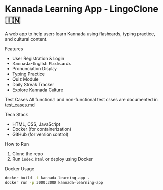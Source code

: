 # Kannada Learning App - LingoClone 🇮🇳

A web app to help users learn Kannada using flashcards, typing practice, and cultural content.

Features
- User Registration & Login
- Kannada-English Flashcards
- Pronunciation Display
- Typing Practice
- Quiz Module
- Daily Streak Tracker
- Explore Kannada Culture

Test Cases
All functional and non-functional test cases are documented in [test_cases.md](./test_cases.md)

Tech Stack
- HTML, CSS, JavaScript
- Docker (for containerization)
- GitHub (for version control)

How to Run
1. Clone the repo
2. Run `index.html` or deploy using Docker

Docker Usage
```bash
docker build -t kannada-learning-app .
docker run -p 3000:3000 kannada-learning-app
